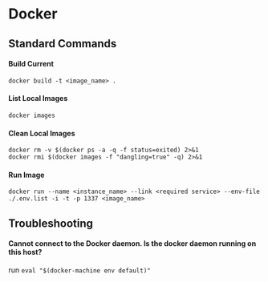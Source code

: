 # Docker #

## Standard Commands ##

#### Build Current ####
`docker build -t <image_name> .`

#### List Local Images ####
`docker images`

#### Clean Local Images ####
```
docker rm -v $(docker ps -a -q -f status=exited) 2>&1
docker rmi $(docker images -f "dangling=true" -q) 2>&1
```

#### Run Image ####
`docker run --name <instance_name> --link <required service> --env-file ./.env.list -i -t -p 1337 <image_name>`

## Troubleshooting ##

#### Cannot connect to the Docker daemon. Is the docker daemon running on this host? ####
run `eval "$(docker-machine env default)"`
